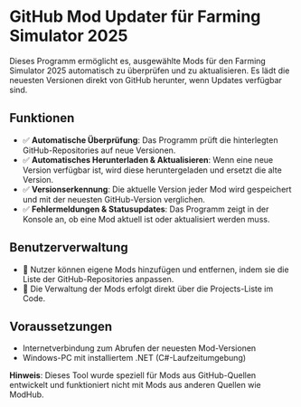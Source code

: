 # GitHub Mod Updater für Farming Simulator 2025

Dieses Programm ermöglicht es, ausgewählte Mods für den Farming Simulator 2025 automatisch zu überprüfen und zu aktualisieren. Es lädt die neuesten Versionen direkt von GitHub herunter, wenn Updates verfügbar sind.

## Funktionen

- ✅ **Automatische Überprüfung**: Das Programm prüft die hinterlegten GitHub-Repositories auf neue Versionen.
- ✅ **Automatisches Herunterladen & Aktualisieren**: Wenn eine neue Version verfügbar ist, wird diese heruntergeladen und ersetzt die alte Version.
- ✅ **Versionserkennung**: Die aktuelle Version jeder Mod wird gespeichert und mit der neuesten GitHub-Version verglichen.
- ✅ **Fehlermeldungen & Statusupdates**: Das Programm zeigt in der Konsole an, ob eine Mod aktuell ist oder aktualisiert werden muss.

## Benutzerverwaltung

- 🔹 Nutzer können eigene Mods hinzufügen und entfernen, indem sie die Liste der GitHub-Repositories anpassen.
- 🔹 Die Verwaltung der Mods erfolgt direkt über die Projects-Liste im Code.

## Voraussetzungen

- Internetverbindung zum Abrufen der neuesten Mod-Versionen
- Windows-PC mit installiertem .NET (C#-Laufzeitumgebung)

**Hinweis**: Dieses Tool wurde speziell für Mods aus GitHub-Quellen entwickelt und funktioniert nicht mit Mods aus anderen Quellen wie ModHub.
